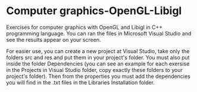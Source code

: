 # Computer graphics-OpenGL-Libigl

Exercises for computer graphics with OpenGL and Libigl in C++ programming language.
You can ran the files in Microsoft Visual Studio and see the results appear on your screen.

For easier use, you can create a new project at Visual Studio, take only the folders src and res and put them in your project's folder. You must also put inside the folder Dependencies 
(you can see an example for each exersise in the Projects in Visual Studio folder, copy exactly these folders to your project's folder).
Then from the properties you must add the dependencies you will find in the .txt files in the Libraries Installation folder.
